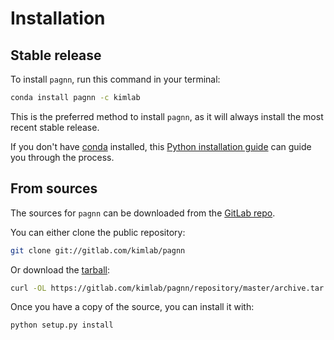 # Installation

## Stable release

To install `pagnn`, run this command in your terminal:

```bash
conda install pagnn -c kimlab
```

This is the preferred method to install `pagnn`, as it will always install the most recent stable release.

If you don't have [conda] installed, this [Python installation guide] can guide
you through the process.

[conda]: https://conda.io
[Python installation guide]: https://conda.io/docs/user-guide/install/index.html

## From sources

The sources for `pagnn` can be downloaded from the [GitLab repo].

You can either clone the public repository:

```bash
git clone git://gitlab.com/kimlab/pagnn
```

Or download the [tarball]:

```bash
curl -OL https://gitlab.com/kimlab/pagnn/repository/master/archive.tar
```

Once you have a copy of the source, you can install it with:

```bash
python setup.py install
```

[GitLab repo]: https://gitlab.com/kimlab/pagnn
[tarball]: https://gitlab.com/kimlab/pagnn/repository/master/archive.tar
